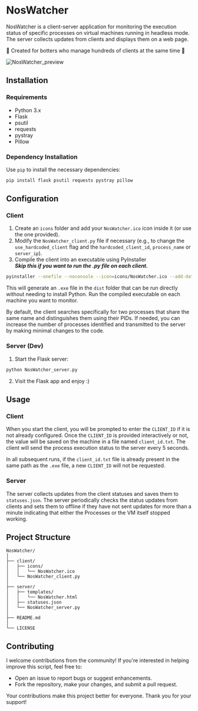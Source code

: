 # NosWatcher

NosWatcher is a client-server application for monitoring the execution status of specific processes on virtual machines running in headless mode. The server collects updates from clients and displays them on a web page.

🤖 Created for botters who manage hundreds of clients at the same time 🤖

![NosWatcher_preview](https://github.com/user-attachments/assets/459ec666-e2fc-4b96-872d-4cd7fe8bdcd7)

## Installation

### Requirements

- Python 3.x
- Flask
- psutil
- requests
- pystray
- Pillow

### Dependency Installation

Use `pip` to install the necessary dependencies:

```sh
pip install flask psutil requests pystray pillow
```

## Configuration

### Client

1. Create an `icons` folder and add your `NosWatcher.ico` icon inside it (or use the one provided).
2. Modify the `NosWatcher_client.py` file if necessary (e.g., to change the `use_hardcoded_client` flag and the `hardcoded_client_id`, `process_name` or `server_ip`).
3. Compile the client into an executable using PyInstaller
<br>***Skip this if you want to run the .py file on each client.***
```sh
pyinstaller --onefile --noconsole --icon=icons/NosWatcher.ico --add-data "icons/NosWatcher.ico;icons" NosWatcher_client.py
```

This will generate an `.exe` file in the `dist` folder that can be run directly without needing to install Python. 
Run the compiled executable on each machine you want to monitor.

By default, the client searches specifically for two processes that share the same name and distinguishes them using their PIDs.
If needed, you can increase the number of processes identified and transmitted to the server by making minimal changes to the code.


### Server (Dev)

1. Start the Flask server:

```sh
python NosWatcher_server.py
```

2. Visit the Flask app and enjoy :)


## Usage

### Client

When you start the client, you will be prompted to enter the `CLIENT_ID` if it is not already configured.
Once the `CLIENT_ID` is provided interactively or not, the value will be saved on the machine in a file named `client_id.txt`.
The client will send the process execution status to the server every 5 seconds.

In all subsequent runs, if the `client_id.txt` file is already present in the same path as the `.exe` file, a new `CLIENT_ID` will not be requested.

### Server

The server collects updates from the client statuses and saves them to `statuses.json`. The server periodically checks the status updates from clients and sets them to offline if they have not sent updates for more than a minute indicating that either the Processes or the VM itself stopped working.

## Project Structure

```
NosWatcher/
│
├── client/
│   ├── icons/
│   │   └── NosWatcher.ico
│   └── NosWatcher_client.py
│
├── server/
│   ├── templates/
│   │   └── NosWatcher.html
│   ├── statuses.json
│   └── NosWatcher_server.py
│
├── README.md
│
└── LICENSE
```

## Contributing
I welcome contributions from the community! If you're interested in helping improve this script, feel free to:

- Open an issue to report bugs or suggest enhancements.
- Fork the repository, make your changes, and submit a pull request.

Your contributions make this project better for everyone. Thank you for your support!
